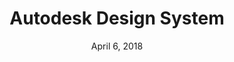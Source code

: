 ---
date: April 6, 2018
title: Autodesk Design System
company: Autodesk
link: https://hig.autodesk.com/web
image: images/systems/autodesk.jpg
description: The Autodesk Human Interface Guidelines are a living design system, helping teams design, write, and build better experiences within and across our products.

---